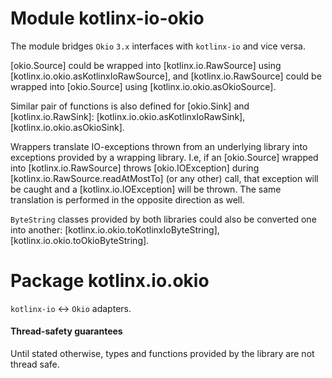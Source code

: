 # Module kotlinx-io-okio

The module bridges `Okio` `3.x` interfaces with `kotlinx-io` and vice versa.

[okio.Source] could be wrapped into [kotlinx.io.RawSource]
using [kotlinx.io.okio.asKotlinxIoRawSource], and [kotlinx.io.RawSource]
could be wrapped into [okio.Source] using [kotlinx.io.okio.asOkioSource].

Similar pair of functions is also defined for [okio.Sink]
and [kotlinx.io.RawSink]: [kotlinx.io.okio.asKotlinxIoRawSink], [kotlinx.io.okio.asOkioSink].

Wrappers translate IO-exceptions thrown from an underlying library into exceptions provided by a wrapping library.
I.e, if an [okio.Source] wrapped into [kotlinx.io.RawSource]
throws [okio.IOException]
during [kotlinx.io.RawSource.readAtMostTo] (or any other) call, that exception will be caught and a [kotlinx.io.IOException] will be thrown.
The same translation is performed in the opposite direction as well.

`ByteString` classes provided by both libraries could also be converted one into another: [kotlinx.io.okio.toKotlinxIoByteString],
[kotlinx.io.okio.toOkioByteString].

# Package kotlinx.io.okio

`kotlinx-io` <-> `Okio` adapters.

#### Thread-safety guarantees

Until stated otherwise, types and functions provided by the library are not thread safe.
